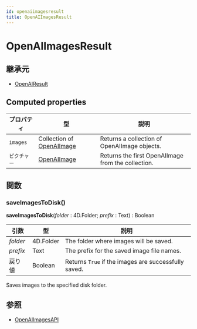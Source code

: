 ```yaml
---
id: openaiimagesresult
title: OpenAIImagesResult
---
```


# OpenAIImagesResult

## 継承元

- [OpenAIResult](OpenAIResult.md)

## Computed properties

| プロパティ    | 型                                           | 説明                                                                 |
| -------- | ------------------------------------------- | ------------------------------------------------------------------ |
| `images` | Collection of [OpenAIImage](OpenAIImage.md) | Returns a collection of OpenAIImage objects.       |
| `ピクチャー`  | [OpenAIImage](OpenAIImage.md)               | Returns the first OpenAIImage from the collection. |

## 関数

### saveImagesToDisk()

**saveImagesToDisk**(*folder* : 4D.Folder; *prefix* : Text) : Boolean

| 引数       | 型                         | 説明                                                                   |
| -------- | ------------------------- | -------------------------------------------------------------------- |
| *folder* | 4D.Folder | The folder where images will be saved.               |
| *prefix* | Text                      | The prefix for the saved image file names.           |
| 戻り値      | Boolean                   | Returns `True` if the images are successfully saved. |

Saves images to the specified disk folder.

## 参照

- [OpenAIImagesAPI](OpenAIImagesAPI.md)
